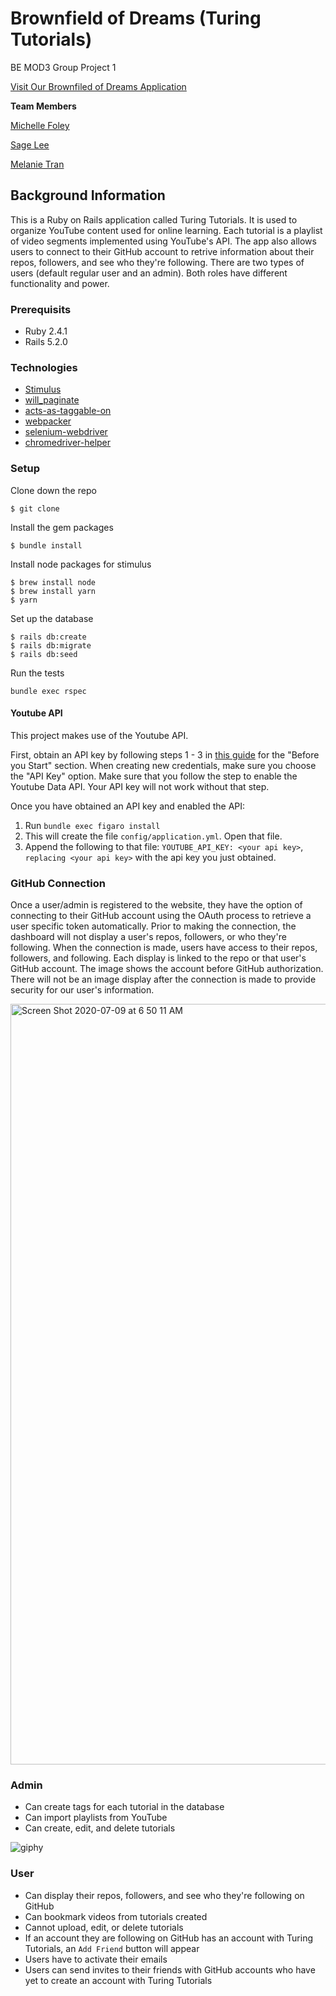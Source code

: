 # Brownfield of Dreams (Turing Tutorials)

BE MOD3 Group Project 1

[Visit Our Brownfiled of Dreams Application](https://tragically-canoe-07528.herokuapp.com/)

**Team Members**

[Michelle Foley](https://github.com/foleymichelle9)

[Sage Lee](https://github.com/sagemlee)

[Melanie Tran](https://github.com/melatran)

## Background Information

This is a Ruby on Rails application called Turing Tutorials. It is used to organize YouTube content used for online learning. Each tutorial is a playlist of video segments implemented using YouTube's API. The app also allows users to connect to their GitHub account to retrive information about their repos, followers, and see who they're following. There are two types of users (default regular user and an admin). Both roles have different functionality and power.

### Prerequisits

- Ruby 2.4.1
- Rails 5.2.0

### Technologies

* [Stimulus](https://github.com/stimulusjs/stimulus)
* [will_paginate](https://github.com/mislav/will_paginate)
* [acts-as-taggable-on](https://github.com/mbleigh/acts-as-taggable-on)
* [webpacker](https://github.com/rails/webpacker)
* [selenium-webdriver](https://www.seleniumhq.org/docs/03_webdriver.jsp)
* [chromedriver-helper](http://chromedriver.chromium.org/)

### Setup

Clone down the repo
```
$ git clone
```

Install the gem packages
```
$ bundle install
```

Install node packages for stimulus
```
$ brew install node
$ brew install yarn
$ yarn
```

Set up the database
```
$ rails db:create
$ rails db:migrate
$ rails db:seed
```

Run the tests
```
bundle exec rspec
```

#### Youtube API

This project makes use of the Youtube API.

First, obtain an API key by following steps 1 - 3 in [this guide](https://developers.google.com/youtube/v3/getting-started) for the "Before you Start" section. When creating new credentials, make sure you choose the "API Key" option. Make sure that you follow the step to enable the Youtube Data API. Your API key will not work without that step.

Once you have obtained an API key and enabled the API:

1. Run `bundle exec figaro install`
1. This will create the file `config/application.yml`. Open that file.
1. Append the following to that file: `YOUTUBE_API_KEY: <your api key>`, `replacing <your api key>` with the api key you just obtained.

### GitHub Connection

Once a user/admin is registered to the website, they have the option of connecting to their GitHub account using the OAuth process to retrieve a user specific token automatically. Prior to making the connection, the dashboard will not display a user's repos, followers, or who they're following. When the connection is made, users have access to their repos, followers, and following. Each display is linked to the repo or that user's GitHub account. The image shows the account before GitHub authorization. There will not be an image display after the connection is made to provide security for our user's information.

<img width="1217" alt="Screen Shot 2020-07-09 at 6 50 11 AM" src="https://user-images.githubusercontent.com/59414750/87042479-f3fbed00-c1b0-11ea-9163-5d90f6321fb9.png">

### Admin

- Can create tags for each tutorial in the database
- Can import playlists from YouTube
- Can create, edit, and delete tutorials

![giphy](https://user-images.githubusercontent.com/59414750/87041204-23a9f580-c1af-11ea-8e07-d9258bd5ee95.gif)

### User

- Can display their repos, followers, and see who they're following on GitHub
- Can bookmark videos from tutorials created
- Cannot upload, edit, or delete tutorials
- If an account they are following on GitHub has an account with Turing Tutorials, an `Add Friend` button will appear
- Users have to activate their emails
- Users can send invites to their friends with GitHub accounts who have yet to create an account with Turing Tutorials


